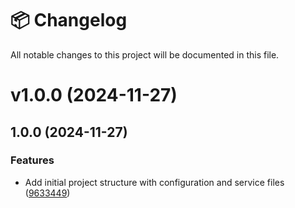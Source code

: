 # 📦 Changelog

All notable changes to this project will be documented in this file.


# v1.0.0 (2024-11-27)



## 1.0.0 (2024-11-27)

### Features

* Add initial project structure with configuration and service files ([9633449](https://github.com/OpenSaucedHub/git-sync-action/commit/963344985e1c20bda03503f4a3609a75a78b0b1a))
